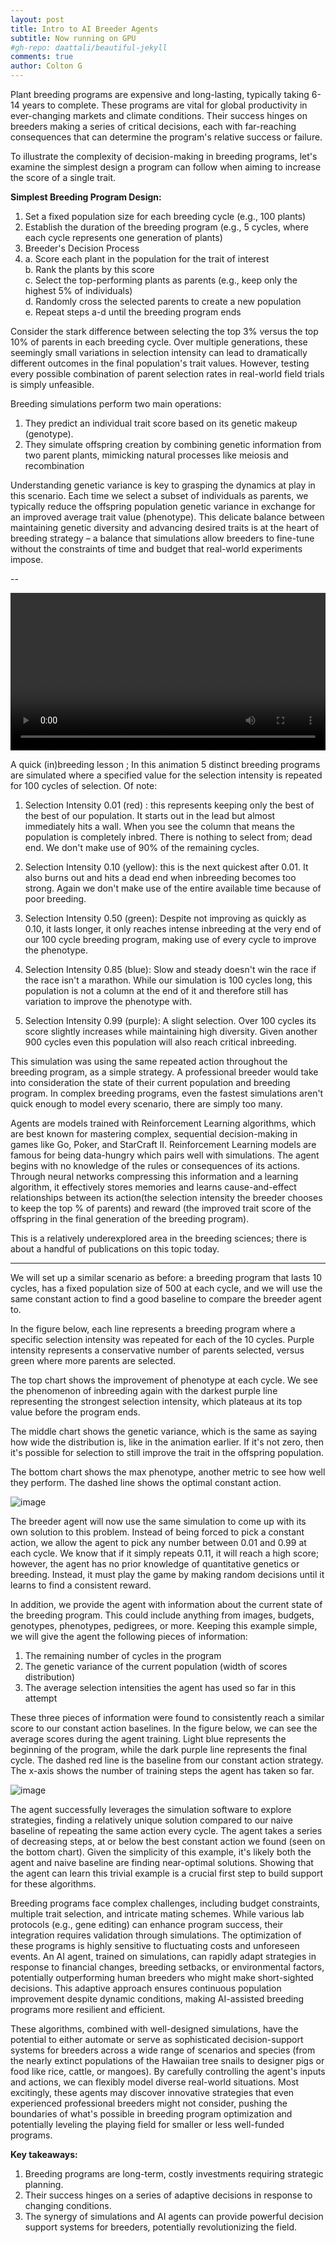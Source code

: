```yaml
---
layout: post
title: Intro to AI Breeder Agents
subtitle: Now running on GPU
#gh-repo: daattali/beautiful-jekyll
comments: true
author: Colton G
---
```


Plant breeding programs are expensive and long-lasting, typically taking 6-14 years to complete. These programs are vital for global productivity in ever-changing markets and climate conditions. Their success hinges on breeders making a series of critical decisions, each with far-reaching consequences that can determine the program's relative success or failure.

To illustrate the complexity of decision-making in breeding programs, let's examine the simplest design a program can follow when aiming to increase the score of a single trait.

**Simplest Breeding Program Design:**
1. Set a fixed population size for each breeding cycle (e.g., 100 plants)
2. Establish the duration of the breeding program (e.g., 5 cycles, where each cycle represents one generation of plants)
3. Breeder's Decision Process
4. 
    a. Score each plant in the population for the trait of interest  
    b. Rank the plants by this score  
    c. Select the top-performing plants as parents (e.g., keep only the highest 5% of individuals)  
    d. Randomly cross the selected parents to create a new population  
    e. Repeat steps a-d until the breeding program ends

Consider the stark difference between selecting the top 3% versus the top 10% of parents in each breeding cycle. Over multiple generations, these seemingly small variations in selection intensity can lead to dramatically different outcomes in the final population's trait values. However, testing every possible combination of parent selection rates in real-world field trials is simply unfeasible.

Breeding simulations perform two main operations:
1) They predict an individual trait score based on its genetic makeup (genotype).
2) They simulate offspring creation by combining genetic information from two parent plants, mimicking natural processes like meiosis and recombination

Understanding genetic variance is key to grasping the dynamics at play in this scenario. Each time we select a subset of individuals as parents, we typically reduce the offspring population genetic variance in exchange for an improved average trait value (phenotype). This delicate balance between maintaining genetic diversity and advancing desired traits is at the heart of breeding strategy – a balance that simulations allow breeders to fine-tune without the constraints of time and budget that real-world experiments impose.

--

<video width="100%" height="auto" controls>
  <source src="{{ site.baseurl }}/assets/img/blog_animate_inbreeding.mp4" type="video/mp4">
  Your browser does not support the video tag.
</video>

A quick (in)breeding lesson ;  In this animation 5 distinct breeding programs are simulated where a specified value for the selection intensity is repeated for 100 cycles of selection. Of note:

1) Selection Intensity 0.01 (red) : this represents keeping only the best of the best of our population. It starts out in the lead but almost immediately hits a wall. When you see the column that means the population is completely inbred. There is nothing to select from; dead end. We don't make use of 90% of the remaining cycles.
   
3) Selection Intensity 0.10 (yellow): this is the next quickest after 0.01. It also burns out and hits a dead end when inbreeding becomes too strong. Again we don't make use of the entire available time because of poor breeding.
   
5) Selection Intensity 0.50 (green): Despite not improving as quickly as 0.10, it lasts longer, it only reaches intense inbreeding at the very end of our 100 cycle breeding program, making use of every cycle to improve the phenotype.
   
7) Selection Intensity 0.85 (blue): Slow and steady doesn't win the race if the race isn't a marathon. While our simulation is 100 cycles long, this population is not a column at the end of it and therefore still has variation to improve the phenotype with.

9) Selection Intensity 0.99 (purple): A slight selection. Over 100 cycles its score slightly increases while maintaining high diversity. Given another 900 cycles even this population will also reach critical inbreeding.

This simulation was using the same repeated action throughout the breeding program, as a simple strategy. A professional breeder would take into consideration the state of their current population and breeding program. In complex breeding programs, even the fastest simulations aren't quick enough to model every scenario, there are simply too many.

Agents are models trained with Reinforcement Learning algorithms, which are best known for mastering complex, sequential decision-making in games like Go, Poker, and StarCraft II. Reinforcement Learning models are famous for being data-hungry which pairs well with simulations. The agent begins with no knowledge of the rules or consequences of its actions. Through neural networks compressing this information and a learning algorithm, it effectively stores memories and learns cause-and-effect relationships between its action(the selection intensity the breeder chooses to keep the top % of parents) and reward (the improved trait score of the offspring in the final generation of the breeding program). 

This is a relatively underexplored area in the breeding sciences; there is about a handful of publications on this topic today. 

---

We will set up a similar scenario as before: a breeding program that lasts 10 cycles, has a fixed population size of 500 at each cycle, and we will use the same constant action to find a good baseline to compare the breeder agent to.

In the figure below, each line represents a breeding program where a specific selection intensity was repeated for each of the 10 cycles. Purple intensity represents a conservative number of parents selected, versus green where more parents are selected.

The top chart shows the improvement of phenotype at each cycle. We see the phenomenon of inbreeding again with the darkest purple line representing the strongest selection intensity, which plateaus at its top value before the program ends.

The middle chart shows the genetic variance, which is the same as saying how wide the distribution is, like in the animation earlier. If it's not zero, then it's possible for selection to still improve the trait in the offspring population.

The bottom chart shows the max phenotype, another metric to see how well they perform. The dashed line shows the optimal constant action.


![image](https://github.com/cjGO/cjgo.github.io/blob/master/assets/img/breeder_agent_01.png?raw=true)  

The breeder agent will now use the same simulation to come up with its own solution to this problem. Instead of being forced to pick a constant action, we allow the agent to pick any number between 0.01 and 0.99 at each cycle. We know that if it simply repeats 0.11, it will reach a high score; however, the agent has no prior knowledge of quantitative genetics or breeding. Instead, it must play the game by making random decisions until it learns to find a consistent reward.

In addition, we provide the agent with information about the current state of the breeding program. This could include anything from images, budgets, genotypes, phenotypes, pedigrees, or more. Keeping this example simple, we will give the agent the following pieces of information:

1. The remaining number of cycles in the program
2. The genetic variance of the current population (width of scores distribution)
3. The average selection intensities the agent has used so far in this attempt

These three pieces of information were found to consistently reach a similar score to our constant action baselines. In the figure below, we can see the average scores during the agent training. Light blue represents the beginning of the program, while the dark purple line represents the final cycle. The dashed red line is the baseline from our constant action strategy. The x-axis shows the number of training steps the agent has taken so far.


![image](https://github.com/cjGO/cjgo.github.io/blob/master/assets/img/breeder_agent_02.png?raw=true)  

The agent successfully leverages the simulation software to explore strategies, finding a relatively unique solution compared to our naive baseline of repeating the same action every cycle. The agent takes a series of decreasing steps, at or below the best constant action we found (seen on the bottom chart). Given the simplicity of this example, it's likely both the agent and naive baseline are finding near-optimal solutions. Showing that the agent can learn this trivial example is a crucial first step to build support for these algorithms.

Breeding programs face complex challenges, including budget constraints, multiple trait selection, and intricate mating schemes. While various lab protocols (e.g., gene editing) can enhance program success, their integration requires validation through simulations. The optimization of these programs is highly sensitive to fluctuating costs and unforeseen events. An AI agent, trained on simulations, can rapidly adapt strategies in response to financial changes, breeding setbacks, or environmental factors, potentially outperforming human breeders who might make short-sighted decisions. This adaptive approach ensures continuous population improvement despite dynamic conditions, making AI-assisted breeding programs more resilient and efficient.

These algorithms, combined with well-designed simulations, have the potential to either automate or serve as sophisticated decision-support systems for breeders across a wide range of scenarios and species (from the nearly extinct populations of the Hawaiian tree snails to designer pigs or food like rice, cattle, or mangoes). By carefully controlling the agent's inputs and actions, we can flexibly model diverse real-world situations. Most excitingly, these agents may discover innovative strategies that even experienced professional breeders might not consider, pushing the boundaries of what's possible in breeding program optimization and potentially leveling the playing field for smaller or less well-funded programs.

**Key takeaways:**

1. Breeding programs are long-term, costly investments requiring strategic planning.
2. Their success hinges on a series of adaptive decisions in response to changing conditions.
3. The synergy of simulations and AI agents can provide powerful decision support systems for breeders, potentially revolutionizing the field.
